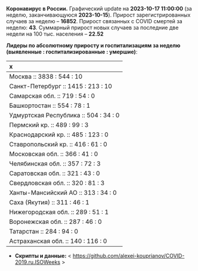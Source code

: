 **Коронавирус в России.** Графический update на **2023-10-17 11:00:00**
(за неделю, заканчивающуюся **2023-10-15**). Прирост зарегистрированных
случаев за неделю – **16852**. Прирост связанных с COVID смертей за
неделю: **43**. Суммарный прирост новых случаев за последние две недели
на 100 тыс. населения – **22.52**

**Лидеры по абсолютному приросту и госпитализациям за неделю (выявленные
: госпитализированные : умершие)**:

<table>
<thead>
<tr class="header">
<th style="text-align: left;">x</th>
</tr>
</thead>
<tbody>
<tr class="odd">
<td style="text-align: left;">Москва :: 3838 : 544 : 10</td>
</tr>
<tr class="even">
<td style="text-align: left;">Санкт-Петербург :: 1415 : 213 : 10</td>
</tr>
<tr class="odd">
<td style="text-align: left;">Самарская обл. :: 719 : 54 : 0</td>
</tr>
<tr class="even">
<td style="text-align: left;">Башкортостан :: 554 : 78 : 1</td>
</tr>
<tr class="odd">
<td style="text-align: left;">Удмуртская Республика :: 504 : 34 : 0</td>
</tr>
<tr class="even">
<td style="text-align: left;">Пермский кр. :: 489 : 99 : 3</td>
</tr>
<tr class="odd">
<td style="text-align: left;">Краснодарский кр. :: 485 : 123 : 0</td>
</tr>
<tr class="even">
<td style="text-align: left;">Ставропольский кр. :: 416 : 61 : 0</td>
</tr>
<tr class="odd">
<td style="text-align: left;">Московская обл. :: 366 : 41 : 0</td>
</tr>
<tr class="even">
<td style="text-align: left;">Челябинская обл. :: 357 : 72 : 3</td>
</tr>
<tr class="odd">
<td style="text-align: left;">Саратовская обл. :: 321 : 43 : 0</td>
</tr>
<tr class="even">
<td style="text-align: left;">Свердловская обл. :: 320 : 81 : 3</td>
</tr>
<tr class="odd">
<td style="text-align: left;">Ханты-Мансийский АО :: 313 : 34 : 0</td>
</tr>
<tr class="even">
<td style="text-align: left;">Саха (Якутия) :: 311 : 46 : 1</td>
</tr>
<tr class="odd">
<td style="text-align: left;">Нижегородская обл. :: 289 : 51 : 1</td>
</tr>
<tr class="even">
<td style="text-align: left;">Воронежская обл. :: 287 : 46 : 0</td>
</tr>
<tr class="odd">
<td style="text-align: left;">Татарстан :: 284 : 94 : 0</td>
</tr>
<tr class="even">
<td style="text-align: left;">Астраханская обл. :: 140 : 116 : 0</td>
</tr>
</tbody>
</table>

-   **Cкрипты и данные:** &lt;
    <https://github.com/alexei-kouprianov/COVID-2019.ru.ISOWeeks> &gt;
